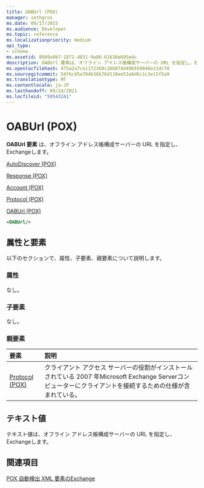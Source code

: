 ```yaml
---
title: OABUrl (POX)
manager: sethgros
ms.date: 09/17/2015
ms.audience: Developer
ms.topic: reference
ms.localizationpriority: medium
api_type:
- schema
ms.assetid: 8949a9b7-1871-4031-9a86-61636e695e4c
description: OABUrl 要素は、オフライン アドレス帳構成サーバーの URL を指定し、Exchangeします。
ms.openlocfilehash: 475a2a7ce11f23b0c26b874d49b559848e21dcf0
ms.sourcegitcommit: 54f6cd5a704b36b76d110ee53a6d6c1c3e15f5a9
ms.translationtype: MT
ms.contentlocale: ja-JP
ms.lasthandoff: 09/24/2021
ms.locfileid: "59543241"
---
```

# <a name="oaburl-pox"></a>OABUrl (POX)

**OABUrl 要素** は、オフライン アドレス帳構成サーバーの URL を指定し、Exchangeします。 
  
[AutoDiscover (POX)](autodiscover-pox.md)
  
[Response (POX)](response-pox.md)
  
[Account (POX)](account-pox.md)
  
[Protocol (POX)](protocol-pox.md)
  
[OABUrl (POX)](oaburl-pox.md)
  
```xml
<OABUrl/>
```

## <a name="attributes-and-elements"></a>属性と要素

以下のセクションで、属性、子要素、親要素について説明します。
  
### <a name="attributes"></a>属性

なし。
  
### <a name="child-elements"></a>子要素

なし。
  
### <a name="parent-elements"></a>親要素

|**要素**|**説明**|
|:-----|:-----|
|[Protocol (POX)](protocol-pox.md) <br/> |クライアント アクセス サーバーの役割がインストールされている 2007 年Microsoft Exchange Serverコンピューターにクライアントを接続するための仕様が含まれている。  <br/> |
   
## <a name="text-value"></a>テキスト値

テキスト値は、オフライン アドレス帳構成サーバーの URL を指定し、Exchangeします。
  
## <a name="see-also"></a>関連項目



[POX 自動検出 XML 要素のExchange](pox-autodiscover-xml-elements-for-exchange.md)

